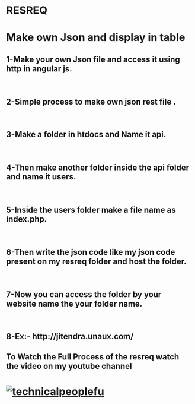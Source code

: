 # RESREQ
<h1>Make own Json and display in table</h1>
<h2>1-Make your own Json file and access it using http in angular js.</h2><br>
<h2>2-Simple process to make own json rest file .</h2><br>
<h2>3-Make a folder in htdocs and Name it api.</h2><br>
<h2>4-Then make another folder inside the api folder and name it users.</h2><br>
<h2>5-Inside the users folder make a file name as index.php.</h2><br>
<h2>6-Then write the json code like my json code present on my resreq folder and host the folder.</h2><br>
<h2>7-Now you can access the folder by your website name the your folder name.</h2><br>
<h2>8-Ex:- http://jitendra.unaux.com/</h2>
<h2>To Watch the Full Process of the resreq watch the video on my youtube channel <h1>
  <a href="https://www.youtube.com/technicalpeoplefu" title="technicalpeoplefu"><img src="https://yt3.ggpht.com/a-/AAuE7mAkVNQzkT4FEhpDwoO3lgwmC-OoZx__EqbeUg=s288-mo-c-c0xffffffff-rj-k-no" alt="technicalpeoplefu"></a>
